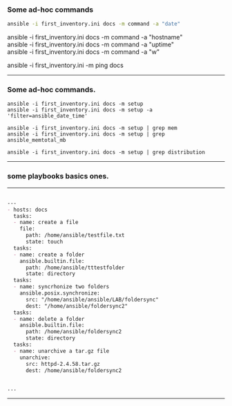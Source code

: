 
### Some ad-hoc commands

```bash
ansible -i first_inventory.ini docs -m command -a "date"  
```
ansible -i first_inventory.ini docs -m command -a "hostname"  
ansible -i first_inventory.ini docs -m command -a "uptime"  
ansible -i first_inventory.ini docs -m command -a "w"  

ansible -i first_inventory.ini -m ping docs  

---

### Some ad-hoc commands.

```
ansible -i first_inventory.ini docs -m setup  
ansible -i first_inventory.ini docs -m setup -a 'filter=ansible_date_time'

ansible -i first_inventory.ini docs -m setup | grep mem
ansible -i first_inventory.ini docs -m setup | grep ansible_memtotal_mb

ansible -i first_inventory.ini docs -m setup | grep distribution

```

---

### some playbooks basics ones.

---


```md

---
- hosts: docs
  tasks:
  - name: create a file
    file:
      path: /home/ansible/testfile.txt
      state: touch
  tasks:
  - name: create a folder
    ansible.builtin.file:
      path: /home/ansible/tttestfolder
      state: directory
  tasks:
  - name: syncrhonize two folders
    ansible.posix.synchronize:
      src: "/home/ansible/ansible/LAB/foldersync"
      dest: "/home/ansible/foldersync2"
  tasks:
  - name: delete a folder
    ansible.builtin.file:
      path: /home/ansible/foldersync2
      state: directory
  tasks:
  - name: unarchive a tar.gz file
    unarchive:
      src: httpd-2.4.58.tar.gz
      dest: /home/ansible/foldersync2


...

```
---






